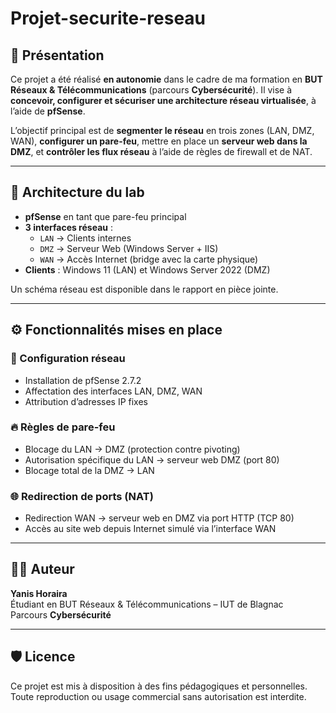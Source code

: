 # Projet-securite-reseau

## 📌 Présentation

Ce projet a été réalisé **en autonomie** dans le cadre de ma formation en **BUT Réseaux & Télécommunications** (parcours **Cybersécurité**). Il vise à **concevoir, configurer et sécuriser une architecture réseau virtualisée**, à l’aide de **pfSense**.

L’objectif principal est de **segmenter le réseau** en trois zones (LAN, DMZ, WAN), **configurer un pare-feu**, mettre en place un **serveur web dans la DMZ**, et **contrôler les flux réseau** à l’aide de règles de firewall et de NAT.

---

## 🧱 Architecture du lab

- **pfSense** en tant que pare-feu principal
- **3 interfaces réseau** :
  - `LAN` → Clients internes
  - `DMZ` → Serveur Web (Windows Server + IIS)
  - `WAN` → Accès Internet (bridge avec la carte physique)
- **Clients** : Windows 11 (LAN) et Windows Server 2022 (DMZ)

Un schéma réseau est disponible dans le rapport en pièce jointe.

---

## ⚙️ Fonctionnalités mises en place

### 🔧 Configuration réseau
- Installation de pfSense 2.7.2
- Affectation des interfaces LAN, DMZ, WAN
- Attribution d’adresses IP fixes

### 🔥 Règles de pare-feu
- Blocage du LAN → DMZ (protection contre pivoting)
- Autorisation spécifique du LAN → serveur web DMZ (port 80)
- Blocage total de la DMZ → LAN

### 🌐 Redirection de ports (NAT)
- Redirection WAN → serveur web en DMZ via port HTTP (TCP 80)
- Accès au site web depuis Internet simulé via l’interface WAN

---

## 👨‍💻 Auteur

**Yanis Horaira**  
Étudiant en BUT Réseaux & Télécommunications – IUT de Blagnac  
Parcours **Cybersécurité**

---

## 🛡️ Licence

Ce projet est mis à disposition à des fins pédagogiques et personnelles.  
Toute reproduction ou usage commercial sans autorisation est interdite.
